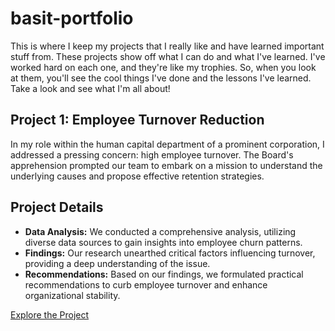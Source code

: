 # basit-portfolio
This is where I keep my projects that I really like and have learned important stuff from. These projects show off what I can do and what I've learned. I've worked hard on each one, and they're like my trophies. So, when you look at them, you'll see the cool things I've done and the lessons I've learned. Take a look and see what I'm all about!


## Project 1: Employee Turnover Reduction
In my role within the human capital department of a prominent corporation, I addressed a pressing concern: high employee turnover. The Board's apprehension prompted our team to embark on a mission to understand the underlying causes and propose effective retention strategies.

## Project Details
- **Data Analysis:** We conducted a comprehensive analysis, utilizing diverse data sources to gain insights into employee churn patterns.
- **Findings:** Our research unearthed critical factors influencing turnover, providing a deep understanding of the issue.
- **Recommendations:** Based on our findings, we formulated practical recommendations to curb employee turnover and enhance organizational stability.

[Explore the Project](https://app.datacamp.com/workspace/w/123973a4-159c-4f2c-9274-28e23f47d972)


